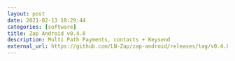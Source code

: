 ```yaml
---
layout: post
date: 2021-02-13 18:29:44
categories: [software]
title: Zap Android v0.4.0
description: Multi Path Payments, contacts + Keysend
external_url: https://github.com/LN-Zap/zap-android/releases/tag/v0.4.0-beta
---
```

